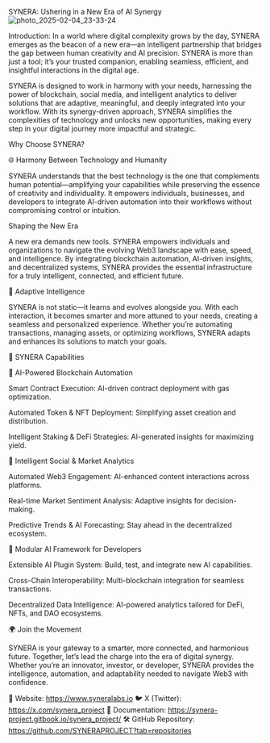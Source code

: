 SYNERA: Ushering in a New Era of AI Synergy
![photo_2025-02-04_23-33-24](https://github.com/user-attachments/assets/6a930bf4-8056-46c8-b03b-c3d65444a0bb)

Introduction:
In a world where digital complexity grows by the day, SYNERA emerges as the beacon of a new era—an intelligent partnership that bridges the gap between human creativity and AI precision. SYNERA is more than just a tool; it’s your trusted companion, enabling seamless, efficient, and insightful interactions in the digital age.

SYNERA is designed to work in harmony with your needs, harnessing the power of blockchain, social media, and intelligent analytics to deliver solutions that are adaptive, meaningful, and deeply integrated into your workflow. With its synergy-driven approach, SYNERA simplifies the complexities of technology and unlocks new opportunities, making every step in your digital journey more impactful and strategic.

Why Choose SYNERA?

🌐 Harmony Between Technology and Humanity

SYNERA understands that the best technology is the one that complements human potential—amplifying your capabilities while preserving the essence of creativity and individuality. It empowers individuals, businesses, and developers to integrate AI-driven automation into their workflows without compromising control or intuition.

 Shaping the New Era

A new era demands new tools. SYNERA empowers individuals and organizations to navigate the evolving Web3 landscape with ease, speed, and intelligence. By integrating blockchain automation, AI-driven insights, and decentralized systems, SYNERA provides the essential infrastructure for a truly intelligent, connected, and efficient future.

🧠 Adaptive Intelligence

SYNERA is not static—it learns and evolves alongside you. With each interaction, it becomes smarter and more attuned to your needs, creating a seamless and personalized experience. Whether you’re automating transactions, managing assets, or optimizing workflows, SYNERA adapts and enhances its solutions to match your goals.

🔹 SYNERA Capabilities

🔗 AI-Powered Blockchain Automation

Smart Contract Execution: AI-driven contract deployment with gas optimization.

Automated Token & NFT Deployment: Simplifying asset creation and distribution.

Intelligent Staking & DeFi Strategies: AI-generated insights for maximizing yield.

🔹 Intelligent Social & Market Analytics

Automated Web3 Engagement: AI-enhanced content interactions across platforms.

Real-time Market Sentiment Analysis: Adaptive insights for decision-making.

Predictive Trends & AI Forecasting: Stay ahead in the decentralized ecosystem.

🔹 Modular AI Framework for Developers

Extensible AI Plugin System: Build, test, and integrate new AI capabilities.

Cross-Chain Interoperability: Multi-blockchain integration for seamless transactions.

Decentralized Data Intelligence: AI-powered analytics tailored for DeFi, NFTs, and DAO ecosystems.

🌍 Join the Movement

SYNERA is your gateway to a smarter, more connected, and harmonious future. Together, let’s lead the charge into the era of digital synergy. Whether you’re an innovator, investor, or developer, SYNERA provides the intelligence, automation, and adaptability needed to navigate Web3 with confidence.

🔗 Website: https://www.syneralabs.io
🐦 X (Twitter): https://x.com/synera_project
📖 Documentation: https://synera-project.gitbook.io/synera_project/
🛠️ GitHub Repository: https://github.com/SYNERAPROJECT?tab=repositories

